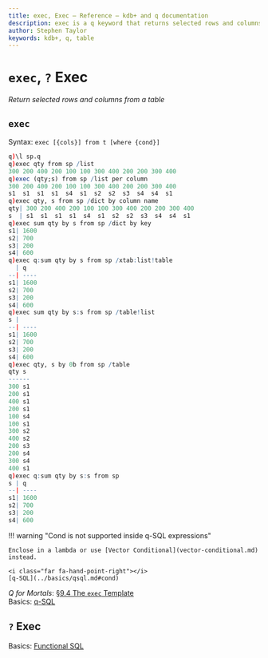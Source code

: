 ```yaml
---
title: exec, Exec – Reference – kdb+ and q documentation
description: exec is a q keyword that returns selected rows and columns from a table. Exec is a q operator that does the same in functional SQL.
author: Stephen Taylor
keywords: kdb+, q, table
---
```

# `exec`, `?` Exec



_Return selected rows and columns from a table_


## `exec`

Syntax: `exec [{cols}] from t [where {cond}]`

```q
q)\l sp.q
q)exec qty from sp /list 
300 200 400 200 100 100 300 400 200 200 300 400
q)exec (qty;s) from sp /list per column 
300 200 400 200 100 100 300 400 200 200 300 400
s1  s1  s1  s1  s4  s1  s2  s2  s3  s4  s4  s1
q)exec qty, s from sp /dict by column name
qty| 300 200 400 200 100 100 300 400 200 200 300 400
s  | s1  s1  s1  s1  s4  s1  s2  s2  s3  s4  s4  s1
q)exec sum qty by s from sp /dict by key 
s1| 1600
s2| 700
s3| 200
s4| 600
q)exec q:sum qty by s from sp /xtab:list!table 
  | q
--| ----
s1| 1600
s2| 700
s3| 200
s4| 600
q)exec sum qty by s:s from sp /table!list 
s |
--| ----
s1| 1600
s2| 700
s3| 200
s4| 600
q)exec qty, s by 0b from sp /table
qty s
------
300 s1
200 s1
400 s1
200 s1
100 s4
100 s1
300 s2
400 s2
200 s3
200 s4
300 s4
400 s1
q)exec q:sum qty by s:s from sp
s | q
--| ----
s1| 1600
s2| 700
s3| 200
s4| 600
```


!!! warning "Cond is not supported inside q-SQL expressions"

    Enclose in a lambda or use [Vector Conditional](vector-conditional.md) instead.

    <i class="far fa-hand-point-right"></i>
    [q-SQL](../basics/qsql.md#cond)



<i class="far fa-hand-point-right"></i>
_Q for Mortals_: [§9.4 The `exec` Template](/q4m3/9_Queries_q-sql/#94-the-exec-template)  
Basics: [q-SQL](../basics/qsql.md)


## `?` Exec

<i class="far fa-hand-point-right"></i>
Basics: [Functional SQL](../basics/funsql.md#exec)

